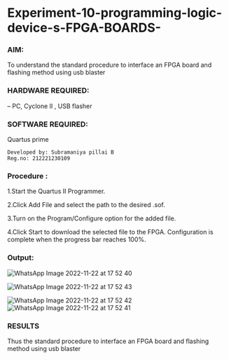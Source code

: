# Experiment-10-programming-logic-device-s-FPGA-BOARDS-
 ### AIM: 
To understand the standard procedure to interface an FPGA board and flashing method using usb blaster 
### HARDWARE REQUIRED:  
– PC, Cyclone II , USB flasher
### SOFTWARE REQUIRED:   
Quartus prime 
```
Developed by: Subramaniya pillai B
Reg.no: 212221230109
```

### Procedure :
1.Start the Quartus II Programmer.

2.Click Add File and select the path to the desired .sof.

3.Turn on the Program/Configure option for the added file.

4.Click Start to download the selected file to the FPGA. Configuration is complete when the progress bar reaches 100%.

 
### Output:



![WhatsApp Image 2022-11-22 at 17 52 40](https://user-images.githubusercontent.com/94269989/203319606-98d0d478-d042-4352-aecf-345da6d22616.jpg)

![WhatsApp Image 2022-11-22 at 17 52 43](https://user-images.githubusercontent.com/94269989/203319628-19cc9115-aaec-40a1-9a63-d2a22a241c81.jpg)

![WhatsApp Image 2022-11-22 at 17 52 42](https://user-images.githubusercontent.com/94269989/203319654-3275a680-8305-4338-b4ae-2e00d1fcb629.jpg)
![WhatsApp Image 2022-11-22 at 17 52 41](https://user-images.githubusercontent.com/94269989/203319676-fa423ca8-eaf4-458d-ac7a-22936f1bdf42.jpg)


### RESULTS 
Thus the standard procedure to interface an FPGA board and flashing method using usb blaster 
